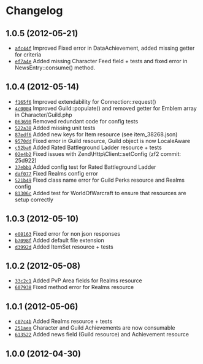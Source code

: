 Changelog
=========

1.0.5 (2012-05-21)
------------------

* [`afc44f`](https://github.com/coss/bnetlib/commit/afc44f) Improved Fixed error in DataAchievement, added missing getter for criteria
* [`ef7a4e`](https://github.com/coss/bnetlib/commit/ef7a4e) Added missing Character Feed field + tests and fixed error in NewsEntry::consume() method.


1.0.4 (2012-05-14)
------------------

* [`f165f6`](https://github.com/coss/bnetlib/commit/f165f6) Improved extendability for Connection::request()
* [`4c0004`](https://github.com/coss/bnetlib/commit/4c0004) Improved Guild::populate() and removed getter for Emblem array in Character/Guild.php
* [`063698`](https://github.com/coss/bnetlib/commit/063698) Removed redundant code for config tests
* [`522a38`](https://github.com/coss/bnetlib/commit/522a38) Added missing unit tests
* [`87edf6`](https://github.com/coss/bnetlib/commit/87edf6) Added new keys for Item resource (see item_38268.json)
* [`9570dd`](https://github.com/coss/bnetlib/commit/9570dd) Fixed error in Guild resource, Guild object is now LocaleAware
* [`c52ba6`](https://github.com/coss/bnetlib/commit/c52ba6) Added Rated Battleground Ladder resource + tests
* [`02e4b2`](https://github.com/coss/bnetlib/commit/02e4b2) Fixed issues with Zend\Http\Client::setConfig (zf2 commit: 25d922)
* [`37ebb1`](https://github.com/coss/bnetlib/commit/37ebb1) Added config test for Rated Battleground Ladder
* [`daf077`](https://github.com/coss/bnetlib/commit/daf077) Fixed Realms config error
* [`521b49`](https://github.com/coss/bnetlib/commit/521b49) Fixed class name error for Guild Perks resource and Realms config
* [`81306c`](https://github.com/coss/bnetlib/commit/81306c) Added test for WorldOfWarcraft to ensure that resources are setup correctly


1.0.3 (2012-05-10)
------------------

* [`e08163`](https://github.com/coss/bnetlib/commit/e08163) Fixed error for non json responses
* [`b7098f`](https://github.com/coss/bnetlib/commit/b7098f) Added default file extension
* [`d3992d`](https://github.com/coss/bnetlib/commit/d3992d) Added ItemSet resource + tests


1.0.2 (2012-05-08)
------------------

* [`33c2c1`](https://github.com/coss/bnetlib/commit/33c2c1) Added PvP Area fields for Realms resource
* [`607938`](https://github.com/coss/bnetlib/commit/607938) Fixed method error for Realms resource


1.0.1 (2012-05-06)
------------------

* [`c07c4b`](https://github.com/coss/bnetlib/commit/c07c4b) Added Realms resource + tests
* [`251aea`](https://github.com/coss/bnetlib/commit/251aea) Character and Guild Achievements are now consumable
* [`613522`](https://github.com/coss/bnetlib/commit/613522) Added news field (Guild resource) and Achievement resource


1.0.0 (2012-04-30)
------------------